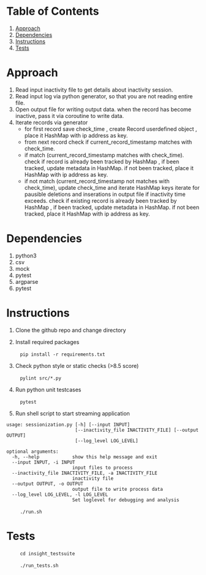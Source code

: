 # Table of Contents
1. [Approach](README.md#Approach)
2. [Dependencies](README.md#Dependencies)
3. [Instructions](README.md#Instructions)
4. [Tests](README.md#Tests)

# Approach
1. Read input inactivity file to get details about inactivity session.
2. Read input log via python generator, so that you are not reading entire file.
3. Open output file for writing output data. when the record has become inactive, pass it via coroutine to write data.  
4. Iterate records via generator
     - for first record save check_time , create Record userdefined object , place it HashMap with ip address as key.
     - from next record check if current_record_timestamp matches with check_time.
     - if match (current_record_timestamp matches with check_time). check if record is already been tracked by HashMap , if been tracked, update metadata in HashMap. if not been tracked, place it HashMap with ip address as key.
     - if not match (current_record_timestamp not matches with check_time), update check_time and iterate HashMap keys iterate for pausible deletions and inserations in output file if inactivity time exceeds. check if existing record is already been tracked by HashMap , if been tracked, update metadata in HashMap. if not been tracked, place it HashMap with ip address as key.

# Dependencies
1. python3
2. csv
3. mock
4. pytest
5. argparse
6. pytest

# Instructions
1. Clone the github repo and change directory

2. Install required packages

&nbsp;&nbsp;&nbsp;&nbsp;&nbsp;&nbsp;&nbsp;&nbsp; `pip install -r requirements.txt`

3. Check python style or static checks (>8.5 score)

&nbsp;&nbsp;&nbsp;&nbsp;&nbsp;&nbsp;&nbsp;&nbsp; `pylint src/*.py`

4. Run python unit testcases

&nbsp;&nbsp;&nbsp;&nbsp;&nbsp;&nbsp;&nbsp;&nbsp; `pytest`

5. Run shell script to start streaming application

```
usage: sessionization.py [-h] [--input INPUT]
                         [--inactivity_file INACTIVITY_FILE] [--output OUTPUT]
                         [--log_level LOG_LEVEL]

optional arguments:
  -h, --help            show this help message and exit
  --input INPUT, -i INPUT
                        input files to process
  --inactivity_file INACTIVITY_FILE, -a INACTIVITY_FILE
                        inactivity file
  --output OUTPUT, -o OUTPUT
                        output file to write process data
  --log_level LOG_LEVEL, -l LOG_LEVEL
                        Set loglevel for debugging and analysis
```

&nbsp;&nbsp;&nbsp;&nbsp;&nbsp;&nbsp;&nbsp;&nbsp; `./run.sh`

# Tests
&nbsp;&nbsp;&nbsp;&nbsp;&nbsp;&nbsp;&nbsp;&nbsp; `cd insight_testsuite`

&nbsp;&nbsp;&nbsp;&nbsp;&nbsp;&nbsp;&nbsp;&nbsp; `./run_tests.sh`



